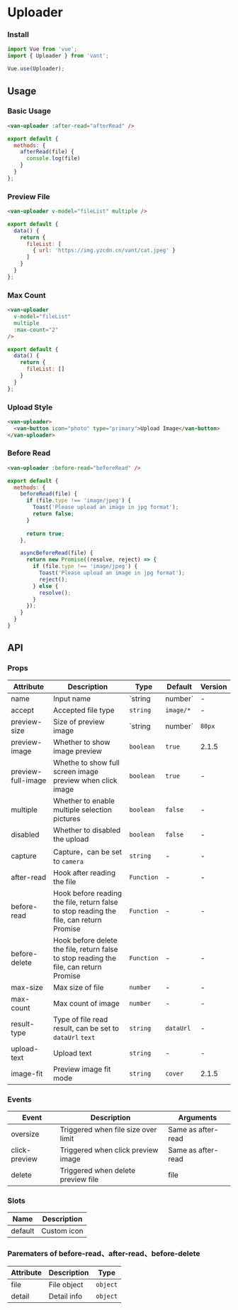 # Uploader

### Install

``` javascript
import Vue from 'vue';
import { Uploader } from 'vant';

Vue.use(Uploader);
```

## Usage

### Basic Usage

```html
<van-uploader :after-read="afterRead" />
```

```javascript
export default {
  methods: {
    afterRead(file) {
      console.log(file)
    }
  }
};
```

### Preview File

```html
<van-uploader v-model="fileList" multiple />
```

```javascript
export default {
  data() {
    return {
      fileList: [
        { url: 'https://img.yzcdn.cn/vant/cat.jpeg' }
      ]
    }
  }
};
```

### Max Count

```html
<van-uploader
  v-model="fileList"
  multiple
  :max-count="2"
/>
```

```javascript
export default {
  data() {
    return {
      fileList: []
    }
  }
};
```

### Upload Style

```html
<van-uploader>
  <van-button icon="photo" type="primary">Upload Image</van-button>
</van-uploader>
```

### Before Read

```html
<van-uploader :before-read="beforeRead" />
```

```js
export default {
  methods: {
    beforeRead(file) {
      if (file.type !== 'image/jpeg') {
        Toast('Please upload an image in jpg format');
        return false;
      }
    
      return true;
    },

    asyncBeforeRead(file) {
      return new Promise((resolve, reject) => {
        if (file.type !== 'image/jpeg') {
          Toast('Please upload an image in jpg format');
          reject();
        } else {
          resolve();
        }
      });
    }
  }
}
```

## API

### Props

| Attribute | Description | Type | Default | Version |
|------|------|------|------|------|
| name | Input name | `string | number` | - | 2.0.3 |
| accept | Accepted file type | `string` | `image/*` | - |
| preview-size | Size of preview image | `string | number` | `80px` | - |
| preview-image | Whether to show image preview | `boolean` | `true` | 2.1.5 |
| preview-full-image | Whethe to show full screen image preview when click image | `boolean` | `true` | - |
| multiple | Whether to enable multiple selection pictures | `boolean` | `false` | - |
| disabled | Whether to disabled the upload | `boolean` | `false` | - |
| capture | Capture，can be set to `camera` | `string` | - | - |
| after-read | Hook after reading the file | `Function` | - | - |
| before-read | Hook before reading the file, return false to stop reading the file, can return Promise | `Function` | - | - |
| before-delete | Hook before delete the file, return false to stop reading the file, can return Promise | `Function` | - | - |
| max-size | Max size of file | `number` | - | - |
| max-count | Max count of image | `number` | - | - |
| result-type | Type of file read result, can be set to `dataUrl` `text` | `string` | `dataUrl` | - |
| upload-text | Upload text | `string` | - | - |
| image-fit | Preview image fit mode | `string` | `cover` | 2.1.5 |

### Events

| Event | Description | Arguments |
|------|------|------|
| oversize | Triggered when file size over limit | Same as after-read |
| click-preview | Triggered when click preview image | Same as after-read |
| delete | Triggered when delete preview file | file |

### Slots

| Name | Description |
|------|------|
| default | Custom icon |

### Parematers of before-read、after-read、before-delete

| Attribute | Description | Type |
|------|------|------|
| file | File object | `object` |
| detail | Detail info | `object` |
